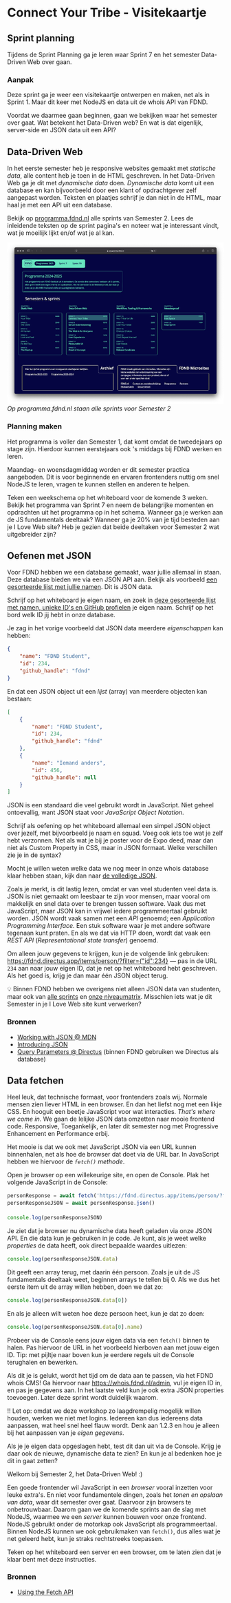 
# Connect Your Tribe - Visitekaartje

## Sprint planning

Tijdens de Sprint Planning ga je leren waar Sprint 7 en het semester Data-Driven Web over gaan.


### Aanpak

Deze sprint ga je weer een visitekaartje ontwerpen en maken, net als in Sprint 1. Maar dit keer met NodeJS en data uit de whois API van FDND.

Voordat we daarmee gaan beginnen, gaan we bekijken waar het semester over gaat. Wat betekent het Data-Driven web? En wat is dat eigenlijk, server-side en JSON data uit een API?

<!-- Leren over Server-Side, JSON, Fetch en de WHOIS database -->


## Data-Driven Web

In het eerste semester heb je responsive websites gemaakt met _statische data_, alle content heb je toen in de HTML geschreven. In het Data-Driven Web ga je dit met _dynamische data_ doen. _Dynamische data_ komt uit een database en kan bijvoorbeeld door een klant of opdrachtgever zelf aangepast worden. Teksten en plaatjes schrijf je dan niet in de HTML, maar haal je met een API uit een database.

Bekijk op [programma.fdnd.nl](https://programma.fdnd.nl/) alle sprints van Semester 2. Lees de inleidende teksten op de sprint pagina's en noteer wat je interessant vindt, wat je moeilijk lijkt en/of wat je al kan.

![](programma.fdnd.png)
_Op programma.fdnd.nl staan alle sprints voor Semester 2_

### Planning maken

Het programma is voller dan Semester 1, dat komt omdat de tweedejaars op stage zijn. Hierdoor kunnen eerstejaars ook 's middags bij FDND werken en leren. 

Maandag- en woensdagmiddag worden er dit semester practica aangeboden. Dit is voor beginnende en ervaren frontenders nuttig om snel NodeJS te leren, vragen te kunnen stellen en anderen te helpen.

Teken een weekschema op het whiteboard voor de komende 3 weken. Bekijk het programma van Sprint 7 en neem de belangrijke momenten en opdrachten uit het programma op in het schema. Wanneer ga je werken aan de JS fundamentals deeltaak? Wanneer ga je 20% van je tijd besteden aan je I Love Web site? Heb je gezien dat beide deeltaken voor Semester 2 wat uitgebreider zijn?


## Oefenen met JSON

Voor FDND hebben we een database gemaakt, waar jullie allemaal in staan. Deze database bieden we via een JSON API aan. Bekijk als voorbeeld [een gesorteerde lijst met jullie namen](https://fdnd.directus.app/items/person/?fields=name&filter={%22_and%22:[{%22squads%22:{%22squad_id%22:{%22tribe%22:{%22name%22:%22FDND%20Jaar%201%22}}}},{%22squads%22:{%22squad_id%22:{%22cohort%22:%222425%22}}}]}&sort=name). Dit is JSON data.

Schrijf op het whiteboard je eigen naam, en zoek in [deze gesorteerde lijst met namen, unieke ID's en GitHub profielen](https://fdnd.directus.app/items/person/?fields=id,name,github_handle&filter={%22_and%22:[{%22squads%22:{%22squad_id%22:{%22tribe%22:{%22name%22:%22FDND%20Jaar%201%22}}}},{%22squads%22:{%22squad_id%22:{%22cohort%22:%222425%22}}}]}&sort=name) je eigen naam. Schrijf op het bord welk ID jij hebt in onze database.

Je zag in het vorige voorbeeld dat JSON data meerdere _eigenschappen_ kan hebben:

```json
{
	"name": "FDND Student",
	"id": 234,
	"github_handle": "fdnd"
}
```

En dat een JSON object uit een _lijst_ (array) van meerdere objecten kan bestaan:

```json
[
	{
		"name": "FDND Student",
		"id": 234,
		"github_handle": "fdnd"
	},
	{
		"name": "Iemand anders",
		"id": 456,
		"github_handle": null
	}
]
```

JSON is een standaard die veel gebruikt wordt in JavaScript. Niet geheel ontoevallig, want JSON staat voor _JavaScript Object Notation_.

Schrijf als oefening op het whiteboard allemaal een simpel JSON object over jezelf, met bijvoorbeeld je naam en squad. Voeg ook iets toe wat je zelf hebt verzonnen. Net als wat je bij je poster voor de Expo deed, maar dan niet als Custom Property in CSS, maar in JSON formaat. Welke verschillen zie je in de syntax?

Mocht je willen weten welke data we nog meer in onze whois database klaar hebben staan, kijk dan naar [de volledige JSON](https://fdnd.directus.app/items/person/?fields=*,squads.squad_id.name,squads.squad_id.cohort&filter={%22_and%22:[{%22squads%22:{%22squad_id%22:{%22tribe%22:{%22name%22:%22FDND%20Jaar%201%22}}}},{%22squads%22:{%22squad_id%22:{%22cohort%22:%222425%22}}}]}&sort=name).

Zoals je merkt, is dit lastig lezen, omdat er van veel studenten veel data is. JSON is niet gemaakt om leesbaar te zijn voor mensen, maar vooral om makkelijk en snel data over te brengen tussen software. Vaak dus met JavaScript, maar JSON kan in vrijwel iedere programmeertaal gebruikt worden. JSON wordt vaak samen met een _API_ genoemd; een _Application Programming Interface_. Een stuk software waar je met andere software tegenaan kunt praten. En als we dat via HTTP doen, wordt dat vaak een _REST API_ (_Representational state transfer_) genoemd.

Om alleen jouw gegevens te krijgen, kun je de volgende link gebruiken: https://fdnd.directus.app/items/person/?filter={"id":234} — pas in de URL `234` aan naar jouw eigen ID, dat je net op het whiteboard hebt geschreven. Als het goed is, krijg je dan maar één JSON object terug.

💡 Binnen FDND hebben we overigens niet alleen JSON data van studenten, maar ook van [alle sprints](https://programma.fdnd.nl/api/data-driven-web/connect-your-tribe) en [onze niveaumatrix](https://niveaumatrix.fdnd.nl/niveaumatrix.json). Misschien iets wat je dit Semester in je I Love Web site kunt verwerken?


### Bronnen

- [Working with JSON @ MDN](https://developer.mozilla.org/en-US/docs/Learn_web_development/Core/Scripting/JSON)
- [Introducing JSON](https://www.json.org/json-en.html)
- [Query Parameters @ Directus](https://directus.io/docs/guides/connect/query-parameters) (binnen FDND gebruiken we Directus als database)


## Data fetchen

Heel leuk, dat technische formaat, voor frontenders zoals wij. Normale mensen zien liever HTML in een browser. En dan het liefst nog met een likje CSS. En hooguit een beetje JavaScript voor wat interacties. _That's where we come in._ We gaan de lelijke JSON data omzetten naar mooie frontend code. Responsive, Toegankelijk, en later dit semester nog met Progressive Enhancement en Performance erbij.

Het mooie is dat we ook met JavaScript JSON via een URL kunnen binnenhalen, net als hoe de browser dat doet via de URL bar. In JavaScript hebben we hiervoor de _`fetch()` methode_.

Open je browser op een willekeurige site, en open de Console. Plak het volgende JavaScript in de Console:

```js
personResponse = await fetch('https://fdnd.directus.app/items/person/?filter={"id":234}')
personResponseJSON = await personResponse.json()

console.log(personResponseJSON)
```

Je ziet dat je browser nu dynamische data heeft geladen via onze JSON API. En die data kun je gebruiken in je code. Je kunt, als je weet welke _properties_ de data heeft, ook direct bepaalde waardes uitlezen:

```js
console.log(personResponseJSON.data)
```

Dit geeft een array terug, met daarin één persoon. Zoals je uit de JS fundamentals deeltaak weet, beginnen arrays te tellen bij 0. Als we dus het eerste item uit de array willen hebben, doen we dat zo:

```js
console.log(personResponseJSON.data[0])
```

En als je alleen wilt weten hoe deze persoon heet, kun je dat zo doen:

```js
console.log(personResponseJSON.data[0].name)
```

Probeer via de Console eens jouw eigen data via een `fetch()` binnen te halen. Pas hiervoor de URL in het voorbeeld hierboven aan met jouw eigen ID. Tip: met pijltje naar boven kun je eerdere regels uit de Console terughalen en bewerken.

Als dit je is gelukt, wordt het tijd om de data aan te passen, via het FDND whois CMS! Ga hiervoor naar https://whois.fdnd.nl/admin, vul je eigen ID in, en pas je gegevens aan. In het laatste veld kun je ook extra JSON properties toevoegen. Later deze sprint wordt duidelijk waarom.

‼️ Let op: omdat we deze workshop zo laagdrempelig mogelijk willen houden, werken we niet met logins. Iedereen kan dus iedereens data aanpassen, wat heel snel heel flauw wordt. Denk aan 1.2.3 en hou je alleen bij het aanpassen van je _eigen gegevens_.

Als je je eigen data opgeslagen hebt, test dit dan uit via de Console. Krijg je daar ook de nieuwe, dynamische data te zien? En kun je al bedenken hoe je dit in gaat zetten?

Welkom bij Semester 2, het Data-Driven Web! :)

Een goede frontender wil JavaScript in een _browser_ vooral inzetten voor leuke extra's. En niet voor fundamentele dingen, zoals het _tonen en opslaan van data_, waar dit semester over gaat. Daarvoor zijn browsers te onbetrouwbaar. Daarom gaan we de komende sprints aan de slag met NodeJS, waarmee we een _server_ kunnen bouwen voor onze frontend. NodeJS gebruikt onder de motorkap ook JavaScript als programmeertaal. Binnen NodeJS kunnen we ook gebruikmaken van `fetch()`, dus alles wat je net geleerd hebt, kun je straks rechtstreeks toepassen.

Teken op het whiteboard een server en een browser, om te laten zien dat je klaar bent met deze instructies.


### Bronnen

- [Using the Fetch API](https://developer.mozilla.org/en-US/docs/Web/API/Fetch_API/Using_Fetch)